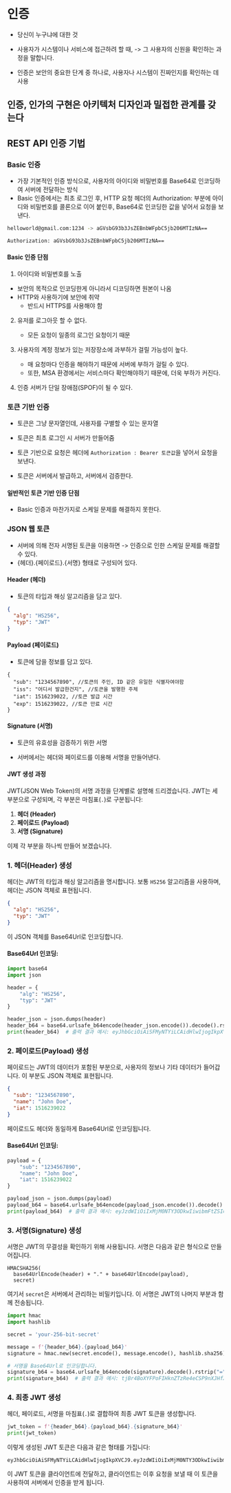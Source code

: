 # 인증 

- 당신이 누구냐에 대한 것 


- 사용자가 시스템이나 서비스에 접근하려 할 때, -> 그 사용자의 신원을 확인하는 과정을 말합니다. 
- 인증은 보안의 중요한 단계 중 하나로, 사용자나 시스템이 진짜인지를 확인하는 데 사용


## 인증, 인가의 구현은 아키텍처 디자인과 밀접한 관계를 갖는다


## REST API 인증 기법 

### Basic 인증 

- 가장 기본적인 인증 방식으로, 사용자의 아이디와 비밀번호를 Base64로 인코딩하여 서버에 전달하는 방식
- Basic 인증에서는 최초 로그인 후, HTTP 요청 헤더의 Authorization: 부분에 아이디와 비밀번호를 콜론으로 이어 붙인후, Base64로 인코딩한 값을 넣어서 요청을 보낸다.


```bash
helloworld@gmail.com:1234 -> aGVsbG93b3JsZEBnbWFpbC5jb206MTIzNA==

Authorization: aGVsbG93b3JsZEBnbWFpbC5jb206MTIzNA==
```

#### Basic 인증 단점 
1. 아이디와 비밀번호를 노출
  - 보안의 목적으로 인코딩한게 아니라서 디코딩하면 원본이 나옴
  - HTTP와 사용하기에 보안에 취약
    - 반드시 HTTPS를 사용해야 함

2. 유저를 로그아웃 할 수 없다.
    - 모든 요청이 일종의 로그인 요청이기 때문

3. 사용자의 계정 정보가 있는 저장장소에 과부하가 걸릴 가능성이 높다.
    - 매 요청마다 인증을 해야하기 때문에 서버에 부하가 걸릴 수 있다.
    - 또한, MSA 환경에서는 서비스마다 확인해야하기 때문에, 더욱 부하가 커진다.

4. 인증 서버가 단일 장애점(SPOF)이 될 수 있다. 


### 토큰 기반 인증 
- 토큰은 그냥 문자열인데, 사용자를 구별할 수 있는 문자열

- 토큰은 최초 로그인 시 서버가 만들어줌
- 토큰 기반으로 요청은 헤더에 `Authorization : Bearer 토큰값`을 넣어서 요청을 보낸다.

- 토큰은 서버에서 발급하고, 서버에서 검증한다.

#### 일반적인 토큰 기반 인증 단점

- Basic 인증과 마찬가지로 스케일 문제를 해결하지 못한다.

### JSON 웹 토큰 

- 서버에 의해 전자 서명된 토큰을 이용하면 -> 인증으로 인한 스케일 문제를 해결할 수 있다.
- {헤더}.{페이로드}.{서명} 형태로 구성되어 있다.

#### Header (헤더) 
- 토큰의 타입과 해싱 알고리즘을 담고 있다.

```json
{
  "alg": "HS256",
  "typ": "JWT"
}
```

#### Payload (페이로드)
- 토큰에 담을 정보를 담고 있다.

```text
{
  "sub": "1234567890", //토큰의 주인, ID 같은 유일한 식별자여야함 
  "iss": "어디서 발급한건지", //토큰을 발행한 주체
  "iat": 1516239022, //토큰 발급 시간
  "exp": 1516239022, //토큰 만료 시간
}
```

#### Signature (서명)
- 토큰의 유효성을 검증하기 위한 서명

- 서버에서는 헤더와 페이로드를 이용해 서명을 만들어낸다.


#### JWT 생성 과정 

JWT(JSON Web Token)의 서명 과정을 단계별로 설명해 드리겠습니다. JWT는 세 부분으로 구성되며, 각 부분은 마침표(`.`)로 구분됩니다:

1. **헤더 (Header)**
2. **페이로드 (Payload)**
3. **서명 (Signature)**

이제 각 부분을 하나씩 만들어 보겠습니다.

### 1. 헤더(Header) 생성
헤더는 JWT의 타입과 해싱 알고리즘을 명시합니다. 보통 `HS256` 알고리즘을 사용하며, 헤더는 JSON 객체로 표현됩니다.

```json
{
  "alg": "HS256",
  "typ": "JWT"
}
```

이 JSON 객체를 Base64Url로 인코딩합니다.

#### Base64Url 인코딩:
```python
import base64
import json

header = {
    "alg": "HS256",
    "typ": "JWT"
}

header_json = json.dumps(header)
header_b64 = base64.urlsafe_b64encode(header_json.encode()).decode().rstrip("=")
print(header_b64)  # 출력 결과 예시: eyJhbGciOiAiSFMyNTYiLCAidHlwIjogIkpXVCJ9
```

### 2. 페이로드(Payload) 생성
페이로드는 JWT의 데이터가 포함된 부분으로, 사용자의 정보나 기타 데이터가 들어갑니다. 이 부분도 JSON 객체로 표현됩니다.

```json
{
  "sub": "1234567890",
  "name": "John Doe",
  "iat": 1516239022
}
```

페이로드도 헤더와 동일하게 Base64Url로 인코딩됩니다.

#### Base64Url 인코딩:
```python
payload = {
    "sub": "1234567890",
    "name": "John Doe",
    "iat": 1516239022
}

payload_json = json.dumps(payload)
payload_b64 = base64.urlsafe_b64encode(payload_json.encode()).decode().rstrip("=")
print(payload_b64)  # 출력 결과 예시: eyJzdWIiOiIxMjM0NTY3ODkwIiwibmFtZSI6IkpvaG4gRG9lIiwiaWF0IjoxNTE2MjM5MDIyfQ
```

### 3. 서명(Signature) 생성
서명은 JWT의 무결성을 확인하기 위해 사용됩니다. 서명은 다음과 같은 형식으로 만들어집니다.

```
HMACSHA256(
  base64UrlEncode(header) + "." + base64UrlEncode(payload),
  secret)
```

여기서 `secret`은 서버에서 관리하는 비밀키입니다. 이 서명은 JWT의 나머지 부분과 함께 전송됩니다.

```python
import hmac
import hashlib

secret = 'your-256-bit-secret'

message = f'{header_b64}.{payload_b64}'
signature = hmac.new(secret.encode(), message.encode(), hashlib.sha256).digest()

# 서명을 Base64Url로 인코딩합니다.
signature_b64 = base64.urlsafe_b64encode(signature).decode().rstrip("=")
print(signature_b64)  # 출력 결과 예시: tjBr4BoXYFPoFIHknZTzRe4eCSP9nXJHfXJhNPkZc1Y
```

### 4. 최종 JWT 생성
헤더, 페이로드, 서명을 마침표(`.`)로 결합하여 최종 JWT 토큰을 생성합니다.

```python
jwt_token = f'{header_b64}.{payload_b64}.{signature_b64}'
print(jwt_token)
```

이렇게 생성된 JWT 토큰은 다음과 같은 형태를 가집니다:

```
eyJhbGciOiAiSFMyNTYiLCAidHlwIjogIkpXVCJ9.eyJzdWIiOiIxMjM0NTY3ODkwIiwibmFtZSI6IkpvaG4gRG9lIiwiaWF0IjoxNTE2MjM5MDIyfQ.tjBr4BoXYFPoFIHknZTzRe4eCSP9nXJHfXJhNPkZc1Y
```

이 JWT 토큰을 클라이언트에 전달하고, 클라이언트는 이후 요청을 보낼 때 이 토큰을 사용하여 서버에서 인증을 받게 됩니다.


